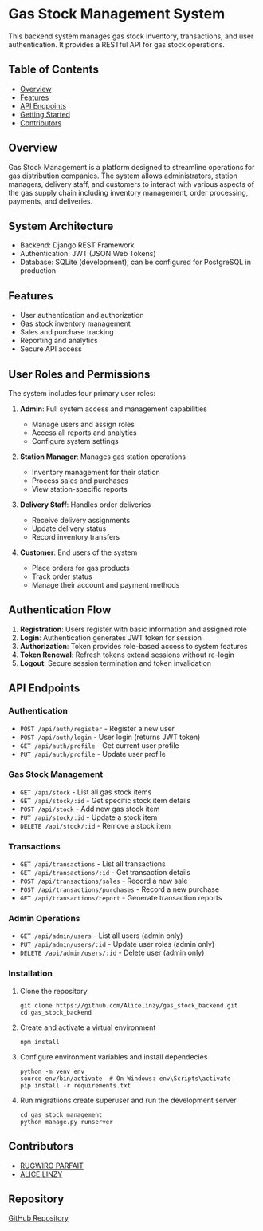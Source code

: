 # Gas Stock Management System

This backend system manages gas stock inventory, transactions, and user authentication. It provides a RESTful API for gas stock operations.

## Table of Contents
- [Overview](#overview)
- [Features](#features)
- [API Endpoints](#api-endpoints)
- [Getting Started](#getting-started)
- [Contributors](#contributors)

## Overview

Gas Stock Management is a platform designed to streamline operations for gas distribution companies. The system allows administrators, station managers, delivery staff, and customers to interact with various aspects of the gas supply chain including inventory management, order processing, payments, and deliveries.

## System Architecture

- Backend: Django REST Framework
- Authentication: JWT (JSON Web Tokens)
- Database: SQLite (development), can be configured for PostgreSQL in production
## Features

- User authentication and authorization
- Gas stock inventory management
- Sales and purchase tracking
- Reporting and analytics
- Secure API access
## User Roles and Permissions

The system includes four primary user roles:

1. **Admin**: Full system access and management capabilities
    - Manage users and assign roles
    - Access all reports and analytics
    - Configure system settings

2. **Station Manager**: Manages gas station operations
    - Inventory management for their station
    - Process sales and purchases
    - View station-specific reports

3. **Delivery Staff**: Handles order deliveries
    - Receive delivery assignments
    - Update delivery status
    - Record inventory transfers

4. **Customer**: End users of the system
    - Place orders for gas products
    - Track order status
    - Manage their account and payment methods

## Authentication Flow

1. **Registration**: Users register with basic information and assigned role
2. **Login**: Authentication generates JWT token for session
3. **Authorization**: Token provides role-based access to system features
4. **Token Renewal**: Refresh tokens extend sessions without re-login
5. **Logout**: Secure session termination and token invalidation
## API Endpoints

### Authentication
- `POST /api/auth/register` - Register a new user
- `POST /api/auth/login` - User login (returns JWT token)
- `GET /api/auth/profile` - Get current user profile
- `PUT /api/auth/profile` - Update user profile

### Gas Stock Management
- `GET /api/stock` - List all gas stock items
- `GET /api/stock/:id` - Get specific stock item details
- `POST /api/stock` - Add new gas stock item
- `PUT /api/stock/:id` - Update a stock item
- `DELETE /api/stock/:id` - Remove a stock item

### Transactions
- `GET /api/transactions` - List all transactions
- `GET /api/transactions/:id` - Get transaction details
- `POST /api/transactions/sales` - Record a new sale
- `POST /api/transactions/purchases` - Record a new purchase
- `GET /api/transactions/report` - Generate transaction reports

### Admin Operations
- `GET /api/admin/users` - List all users (admin only)
- `PUT /api/admin/users/:id` - Update user roles (admin only)
- `DELETE /api/admin/users/:id` - Delete user (admin only)



### Installation
1. Clone the repository
    ```
    git clone https://github.com/Alicelinzy/gas_stock_backend.git
    cd gas_stock_backend
    ```

2. Create and activate a virtual environment
    ```
    npm install
    ```

3. Configure environment variables and install dependecies
    ```
    python -m venv env
    source env/bin/activate  # On Windows: env\Scripts\activate
    pip install -r requirements.txt
    ```

4. Run migratiions create superuser and run the development server
    ```
    cd gas_stock_management
    python manage.py runserver
    ```

## Contributors
- [RUGWIRO PARFAIT](https://github.com/rugwiroparfait)
- [ALICE LINZY](https://github.com/Alicelinzy)

## Repository
[GitHub Repository](https://github.com/Alicelinzy/gas_stock_backend)